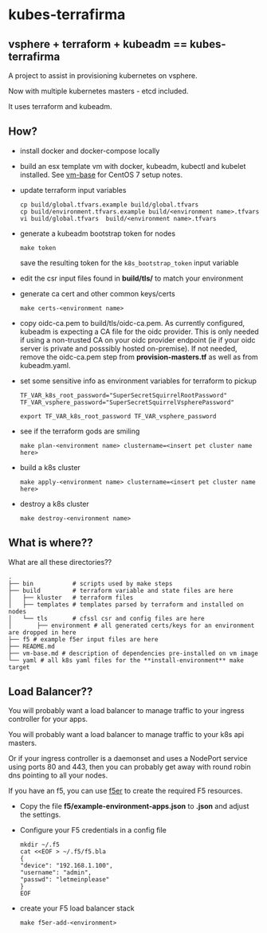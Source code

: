 # kubes-terrafirma

## vsphere + terraform + kubeadm == kubes-terrafirma

A project to assist in provisioning kubernetes on vsphere.

Now with multiple kubernetes masters - etcd included.

It uses terraform and kubeadm.

## How?

* install docker and docker-compose locally

* build an esx template vm with docker, kubeadm, kubectl and kubelet installed. See [vm-base](vm-base.md) for CentOS 7 setup notes.

* update terraform input variables 

  ```
  cp build/global.tfvars.example build/global.tfvars
  cp build/environment.tfvars.example build/<environment name>.tfvars
  vi build/global.tfvars  build/<environment name>.tfvars
  ```

* generate a kubeadm bootstrap token for nodes

  ```
  make token
  ```
  save the resulting token for the `k8s_bootstrap_token` input variable

* edit the csr input files found in **build/tls/** to match your environment

* generate ca cert and other common keys/certs

  ```
  make certs-<environment name>
  ```

* copy oidc-ca.pem to build/tls/oidc-ca.pem. As currently configured, kubeadm is expecting a CA file for the oidc provider.
  This is only needed if using a non-trusted CA on your oidc provider endpoint (ie if your oidc server is private and posssibly hosted on-premise).
  If not needed, remove the oidc-ca.pem step from **provision-masters.tf** as well as from kubeadm.yaml.

* set some sensitive info as environment variables for terraform to pickup

  ```
  TF_VAR_k8s_root_password="SuperSecretSquirrelRootPassword"
  TF_VAR_vsphere_password="SuperSecretSquirrelVspherePassword"

  export TF_VAR_k8s_root_password TF_VAR_vsphere_password
  ```

* see if the terraform gods are smiling

  ```
  make plan-<environment name> clustername=<insert pet cluster name here>
  ```

* build a k8s cluster

  ```
  make apply-<environment name> clustername=<insert pet cluster name here>
  ```

* destroy a k8s cluster

  ```
  make destroy-<environment name>
  ```

## What is where??

What are all these directories??

```
.
├── bin           # scripts used by make steps
├── build         # terraform variable and state files are here
│   ├── kluster   # terraform files
│   ├── templates # templates parsed by terraform and installed on nodes
│   └── tls       # cfssl csr and config files are here
│       ├── environment # all generated certs/keys for an environment are dropped in here
├── f5 # example f5er input files are here
├── README.md
├── vm-base.md # description of dependencies pre-installed on vm image
└── yaml # all k8s yaml files for the **install-environment** make target
```


## Load Balancer??

You will probably want a load balancer to manage traffic to your ingress controller for your apps.

You will probably want a load balancer to manage traffic to your k8s api masters.

Or if your ingress controller is a daemonset and uses a NodePort service using ports 80 and 443, then you can probably get away with round robin dns pointing to all your nodes.

If you have an f5, you can use [f5er](https://github.com/pr8kerl/f5er) to create the required F5 resources.

* Copy the file **f5/example-environment-apps.json** to **<environment>.json** and adjust the settings.

* Configure your F5 credentials in a config file

  ```
  mkdir ~/.f5
  cat <<EOF > ~/.f5/f5.bla 
  {
  "device": "192.168.1.100",
  "username": "admin",
  "passwd": "letmeinplease"
  }
  EOF
  ```

* create your F5 load balancer stack

  ```
  make f5er-add-<environment>
  ```

